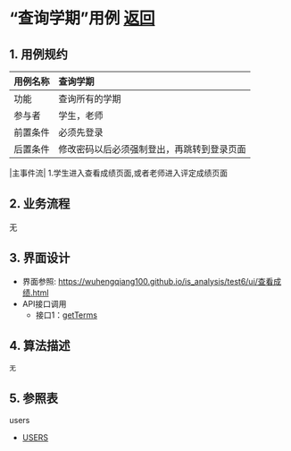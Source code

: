 ﻿
# “查询学期”用例 [返回](../README.md)
## 1. 用例规约

|用例名称|查询学期|
|-------|:-------------|
|功能|查询所有的学期|
|参与者|学生，老师|
|前置条件|必须先登录|
|后置条件|修改密码以后必须强制登出，再跳转到登录页面|

|主事件流| 1.学生进入查看成绩页面,或者老师进入评定成绩页面
## 2. 业务流程
无

## 3. 界面设计
- 界面参照: https://wuhengqiang100.github.io/is_analysis/test6/ui/查看成绩.html
- API接口调用
    - 接口1：[getTerms](../接口/getTerms.md)

## 4. 算法描述 
    无
## 5. 参照表
users
- [USERS](../数据库设计/数据库设计.md/#Terms)
